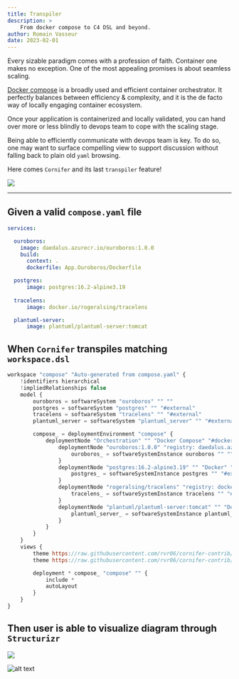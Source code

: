 ```yaml
---
title: Transpiler
description: >
    From docker compose to C4 DSL and beyond. 
author: Romain Vasseur
date: 2023-02-01
---
```


Every sizable paradigm comes with a profession of faith. Container one makes no exception. One of the most appealing promises is about seamless scaling. 

[Docker compose](https://docs.docker.com/compose/) is a broadly used and efficient container orchestrator. It perfectly balances between efficiency & complexity, and it is the de facto way of locally engaging container ecosystem.

Once your application is containerized and locally validated, you can hand over more or less blindly to devops team to cope with the scaling stage. 

Being able to efficiently communicate with devops team is key. To do so, one may want to surface compelling view to support discussion without falling back to plain old `yaml` browsing.

Here comes `Cornifer` and its last `transpiler` feature!

![](/assets/transpiler.png)

---

## **Given** a valid `compose.yaml` file

```yaml
services:

  ouroboros:
    image: daedalus.azurecr.io/ouroboros:1.0.0
    build:
      context: .
      dockerfile: App.Ouroboros/Dockerfile

  postgres:
      image: postgres:16.2-alpine3.19
      
  tracelens:
      image: docker.io/rogeralsing/tracelens

  plantuml-server:
      image: plantuml/plantuml-server:tomcat
```

## **When** `Cornifer` transpiles matching `workspace.dsl`

```js
workspace "compose" "Auto-generated from compose.yaml" {
	!identifiers hierarchical
	!impliedRelationships false
	model {
		ouroboros = softwareSystem "ouroboros" "" ""
		postgres = softwareSystem "postgres" "" "#external"
		tracelens = softwareSystem "tracelens" "" "#external"
		plantuml_server = softwareSystem "plantuml_server" "" "#external"

		compose_ = deploymentEnvironment "compose" {
			deploymentNode "Orchestration" "" "Docker Compose" "#docker" 1 {
				deploymentNode "ouroboros:1.0.0" "registry: daedalus.azurecr.io" "Docker" "#docker" 1 {
					ouroboros_ = softwareSystemInstance ouroboros "" "" 
				}
				deploymentNode "postgres:16.2-alpine3.19" "" "Docker" "#docker" 1 {
					postgres_ = softwareSystemInstance postgres "" "#external" 
				}
				deploymentNode "rogeralsing/tracelens" "registry: docker.io" "Docker" "#docker" 1 {
					tracelens_ = softwareSystemInstance tracelens "" "#external" 
				}
				deploymentNode "plantuml/plantuml-server:tomcat" "" "Docker" "#docker" 1 {
					plantuml_server_ = softwareSystemInstance plantuml_server "" "#external" 
				}
			}
		}
	}
	views {
		theme https://raw.githubusercontent.com/rvr06/cornifer-contrib/main/themes/semantic-alt/theme.json
		theme https://raw.githubusercontent.com/rvr06/cornifer-contrib/main/themes/heraldry/theme.json

		deployment * compose_ "compose" "" {
			include *
			autoLayout
		}
	}
}
```

## **Then** user is able to visualize diagram through `Structurizr`


![](/assets/transpiler_02.png)

![alt text](image.png)